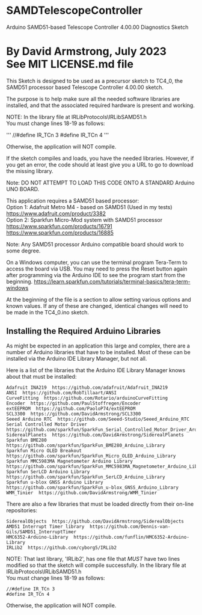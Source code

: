 # SAMDTelescopeController
Arduino SAMD51-based Telescope Controller 4.00.00 Diagnostics Sketch

By David Armstrong, July 2023<br>
See MIT LICENSE.md file<br>
==================================================================

This Sketch is designed to be used as a precursor sketch to TC4_0, the SAMD51 processor based Telescope Controller 4.00.00 sketch.

The purpose is to help make sure all the needed software libraries are installed, and that the associated required hardware is present and working.

NOTE: In the library file at IRLibProtocols\IRLibSAMD51.h<br>
You must change lines 18-19 as follows:

'''
//#define IR_TCn 3
#define IR_TCn 4
'''

Otherwise, the application will NOT compile.

If the sketch compiles and loads, you have the needed libraries.  However,
if you get an error, the code should at least give you a URL to go to
download the missing library.

Note: DO NOT ATTEMPT TO LOAD THIS CODE ONTO A STANDARD Arduino UNO BOARD.

This application requires a SAMD51 based processor:<br>
Option 1: Adafruit Metro M4 - based on SAMD51 (Used in my tests)<br>
https://www.adafruit.com/product/3382 <br>
Option 2: Sparkfun Micro-Mod system with SAMD51 processor<br>
https://www.sparkfun.com/products/16791 <br>
https://www.sparkfun.com/products/16885 

Note: Any SAMD51 processor Arduino compatible board should work to some degree.

On a Windows computer, you can use the terminal program Tera-Term to access the board via USB.
You may need to press the Reset button again after programming via the Arduino IDE to see the 
program start from the beginning.
https://learn.sparkfun.com/tutorials/terminal-basics/tera-term-windows

At the beginning of the file is a section to allow setting various options and known values.
If any of these are changed, identical changes will need to be made in the TC4_0.ino sketch.

## Installing the Required Arduino Libraries

As might be expected in an application this large and complex, there are a number of Arduino libraries
that have to be installed.  Most of these can be installed via the Arduino IDE Library Manager, but
not all.

Here is a list of the libraries that the Arduino IDE Library Manager knows about that must be installed:

```
Adafruit INA219  https://github.com/adafruit/Adafruit_INA219
ANSI  https://github.com/RobTillaart/ANSI
CurveFitting  https://github.com/Rotario/arduinoCurveFitting
Encoder  https://github.com/PaulStoffregen/Encoder
extEEPROM  https://github.com/PaoloP74/extEEPROM
SCL3300  https://github.com/DavidArmstrong/SCL3300
Seeed Arduino RTC  https://github.com/Seeed-Studio/Seeed_Arduino_RTC
Serial Controlled Motor Driver  https://github.com/sparkfun/SparkFun_Serial_Controlled_Motor_Driver_Arduino_Library
SiderealPlanets  https://github.com/DavidArmstrong/SiderealPlanets
Sparkfun BME280  https://github.com/sparkfun/SparkFun_BME280_Arduino_Library
Sparkfun Micro OLED Breakout  https://github.com/sparkfun/SparkFun_Micro_OLED_Arduino_Library
Sparkfun MMC5983MA Magnetometer Arduino Library  https://github.com/sparkfun/SparkFun_MMC5983MA_Magnetometer_Arduino_Library
Sparkfun SerLCD Arduino Library  https://github.com/sparkfun/SparkFun_SerLCD_Arduino_Library
Sparkfun u-blox GNSS Arduino Library  https://github.com/sparkfun/SparkFun_u-blox_GNSS_Arduino_Library
WMM_Tinier  https://github.com/DavidArmstrong/WMM_Tinier
```

There are also a few libraries that must be loaded directly from their on-line repositories:

```
SiderealObjects  https://github.com/DavidArmstrong/SiderealObjects
AMD51 Interrupt Timer library  https://github.com/Dennis-van-Gils/SAMD51_InterruptTimer
HMC6352-Arduino-Library  https://github.com/funflin/HMC6352-Arduino-Library
IRLib2  https://github.com/cyborg5/IRLib2
```

NOTE: That last library, 'IRLib2', has one file that *MUST* have two lines modified so that
the sketch will compile successfully. In the library file at IRLibProtocols\IRLibSAMD51.h<br>
You must change lines 18-19 as follows:

```
//#define IR_TCn 3
#define IR_TCn 4
```

Otherwise, the application will NOT compile.

